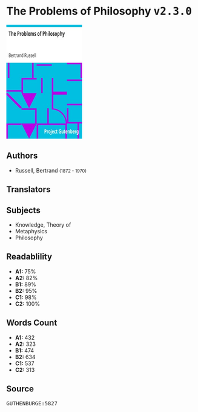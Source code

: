# The Problems of Philosophy <kbd>v2.3.0</kbd>

![](./cover.medium.jpg "")

## Authors


 - Russell, Bertrand <small>(1872 - 1970)</small>

## Translators



## Subjects


 - Knowledge, Theory of
 - Metaphysics
 - Philosophy

## Readablility


 - **A1:** 75%
 - **A2:** 82%
 - **B1:** 89%
 - **B2:** 95%
 - **C1:** 98%
 - **C2:** 100%

## Words Count


 - **A1:** 432
 - **A2:** 323
 - **B1:** 474
 - **B2:** 634
 - **C1:** 537
 - **C2:** 313

## Source


<kbd>GUTHENBURGE:5827</kbd>
